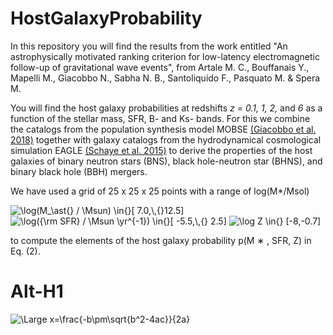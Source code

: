 # HostGalaxyProbability

In this repository you will find the results from the work entitled "An astrophysically motivated ranking criterion for
low-latency electromagnetic follow-up of gravitational wave events", from Artale M. C., Bouffanais Y., Mapelli M., Giacobbo N., Sabha N. B., Santoliquido F., Pasquato M. & Spera M.

You will find the host galaxy probabilities at redshifts *z = 0.1, 1, 2,* and *6* as a function of the stellar mass, SFR, B- and Ks- bands.
For this we combine the catalogs from the population synthesis model MOBSE 
[(Giacobbo et al. 2018)](https://ui.adsabs.harvard.edu/abs/2018MNRAS.474.2959G/abstract)
together with galaxy catalogs from the hydrodynamical cosmological simulation EAGLE [(Schaye et al. 2015)](https://ui.adsabs.harvard.edu/abs/2015MNRAS.446..521S/abstract) to derive the properties of the host galaxies of binary neutron stars (BNS), black hole-neutron star (BHNS), and binary black hole (BBH) mergers.

We have used a grid of 25 x 25 x 25 points with a range of log(M*/Msol)

<img src="https://latex.codecogs.com/svg.latex?\Large&space;\log(M_\ast{} / \Msun) \in{}[ 7.0,\,{}12.5]" title="\log(M_\ast{} / \Msun) \in{}[ 7.0,\,{}12.5]" />
<img src="https://latex.codecogs.com/svg.latex?\Large&space;\log({\rm SFR} / \Msun \yr^{-1}) \in{}[ -5.5,\,{} 2.5]" title="\log({\rm SFR} / \Msun \yr^{-1}) \in{}[ -5.5,\,{} 2.5]" />
<img src="https://latex.codecogs.com/svg.latex?\Large&space;\log Z \in{} [-8,-0.7]" title="\log Z \in{} [-8,-0.7]" />

to compute the elements of the host galaxy probability p(M ∗ , SFR, Z)
in Eq. (2).


Alt-H1
======

<img src="https://latex.codecogs.com/svg.latex?\Large&space;x=\frac{-b\pm\sqrt{b^2-4ac}}{2a}" title="\Large x=\frac{-b\pm\sqrt{b^2-4ac}}{2a}" />

